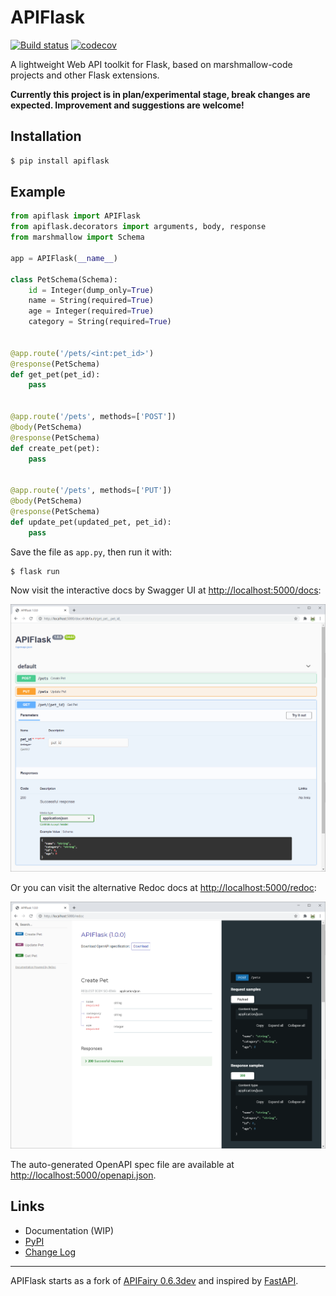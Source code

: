 # APIFlask

[![Build status](https://github.com/greyli/apiflask/workflows/build/badge.svg)](https://github.com/greyli/apiflask/actions) [![codecov](https://codecov.io/gh/greyli/apiflask/branch/master/graph/badge.svg)](https://codecov.io/gh/greyli/apiflask)

A lightweight Web API toolkit for Flask, based on marshmallow-code projects and other Flask extensions.

**Currently this project is in plan/experimental stage, break changes are expected. Improvement and suggestions are welcome!**

## Installation

```bash
$ pip install apiflask
```

## Example

```python
from apiflask import APIFlask
from apiflask.decorators import arguments, body, response
from marshmallow import Schema

app = APIFlask(__name__)

class PetSchema(Schema):
    id = Integer(dump_only=True)
    name = String(required=True)
    age = Integer(required=True)
    category = String(required=True)


@app.route('/pets/<int:pet_id>')
@response(PetSchema)
def get_pet(pet_id):
    pass


@app.route('/pets', methods=['POST'])
@body(PetSchema)
@response(PetSchema)
def create_pet(pet):
    pass


@app.route('/pets', methods=['PUT'])
@body(PetSchema)
@response(PetSchema)
def update_pet(updated_pet, pet_id):
    pass
```

Save the file as `app.py`, then run it with:

```bash
$ flask run
``` 

Now visit the interactive docs by Swagger UI at <http://localhost:5000/docs>:

![](./images/swaggerui.png)

Or you can visit the alternative Redoc docs at <http://localhost:5000/redoc>:

![](./images/redoc.png)

The auto-generated OpenAPI spec file are available at <http://localhost:5000/openapi.json>.


## Links

- Documentation (WIP)
- [PyPI](https://pypi.python.org/pypi/APIFlask)
- [Change Log](https://github.com/greyli/apiflask/blob/master/CHANGES.md)

---

APIFlask starts as a fork of [APIFairy 0.6.3dev](https://github.com/miguelgrinberg/APIFairy) and inspired by [FastAPI](https://github.com/tiangolo/fastapi).
